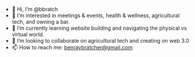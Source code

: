 - 👋 Hi, I’m @bbratch
- 👀 I’m interested in meetings & events, health & wellness, agricultural tech, and owning a bar.
- 🌱 I’m currently learning website building and navigating the physical vs virtual world. 
- 💞️ I’m looking to collaborate on agricultural tech and creating on web 3.0
- 📫 How to reach me: benraybratcher@gmail.com

<!---
bbratch/bbratch is a ✨ special ✨ repository because its `README.md` (this file) appears on your GitHub profile.
You can click the Preview link to take a look at your changes.
--->
